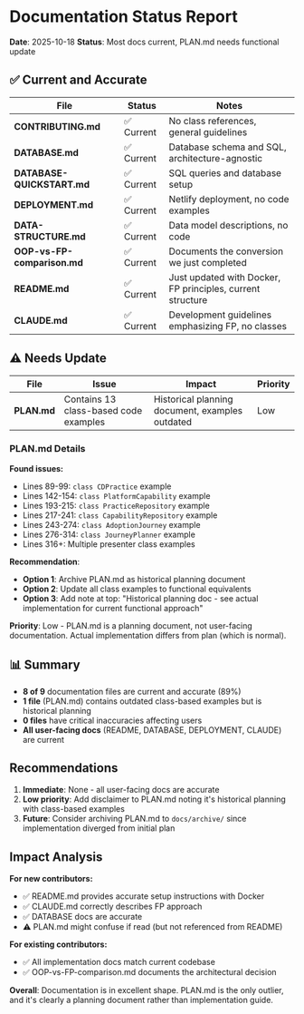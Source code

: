 # Documentation Status Report

**Date**: 2025-10-18
**Status**: Most docs current, PLAN.md needs functional update

## ✅ Current and Accurate

| File                        | Status     | Notes                                                      |
| --------------------------- | ---------- | ---------------------------------------------------------- |
| **CONTRIBUTING.md**         | ✅ Current | No class references, general guidelines                    |
| **DATABASE.md**             | ✅ Current | Database schema and SQL, architecture-agnostic             |
| **DATABASE-QUICKSTART.md**  | ✅ Current | SQL queries and database setup                             |
| **DEPLOYMENT.md**           | ✅ Current | Netlify deployment, no code examples                       |
| **DATA-STRUCTURE.md**       | ✅ Current | Data model descriptions, no code                           |
| **OOP-vs-FP-comparison.md** | ✅ Current | Documents the conversion we just completed                 |
| **README.md**               | ✅ Current | Just updated with Docker, FP principles, current structure |
| **CLAUDE.md**               | ✅ Current | Development guidelines emphasizing FP, no classes          |

## ⚠️ Needs Update

| File        | Issue                                 | Impact                                          | Priority |
| ----------- | ------------------------------------- | ----------------------------------------------- | -------- |
| **PLAN.md** | Contains 13 class-based code examples | Historical planning document, examples outdated | Low      |

### PLAN.md Details

**Found issues:**

- Lines 89-99: `class CDPractice` example
- Lines 142-154: `class PlatformCapability` example
- Lines 193-215: `class PracticeRepository` example
- Lines 217-241: `class CapabilityRepository` example
- Lines 243-274: `class AdoptionJourney` example
- Lines 276-314: `class JourneyPlanner` example
- Lines 316+: Multiple presenter class examples

**Recommendation**:

- **Option 1**: Archive PLAN.md as historical planning document
- **Option 2**: Update all class examples to functional equivalents
- **Option 3**: Add note at top: "Historical planning doc - see actual implementation for current functional approach"

**Priority**: Low - PLAN.md is a planning document, not user-facing documentation. Actual implementation differs from plan (which is normal).

## 📊 Summary

- **8 of 9** documentation files are current and accurate (89%)
- **1 file** (PLAN.md) contains outdated class-based examples but is historical planning
- **0 files** have critical inaccuracies affecting users
- **All user-facing docs** (README, DATABASE, DEPLOYMENT, CLAUDE) are current

## Recommendations

1. **Immediate**: None - all user-facing docs are accurate
2. **Low priority**: Add disclaimer to PLAN.md noting it's historical planning with class-based examples
3. **Future**: Consider archiving PLAN.md to `docs/archive/` since implementation diverged from initial plan

## Impact Analysis

**For new contributors:**

- ✅ README.md provides accurate setup instructions with Docker
- ✅ CLAUDE.md correctly describes FP approach
- ✅ DATABASE docs are accurate
- ⚠️ PLAN.md might confuse if read (but not referenced from README)

**For existing contributors:**

- ✅ All implementation docs match current codebase
- ✅ OOP-vs-FP-comparison.md documents the architectural decision

**Overall**: Documentation is in excellent shape. PLAN.md is the only outlier, and it's clearly a planning document rather than implementation guide.
